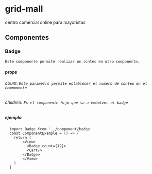 # grid-mall
centro comercial online para mayoristas


## Componentes

### Badge

`Este componente permite realizar un conteo en otro componente.`
  
   ####  props
   
   ###### count: `Este parametro permite establecer el numero de conteo en el componente`
   ###### children: `Es el componente hijo que va a embolver el badge`

##### ejemplo
```
  import Badge from '../component/badge'
  const ComponentExample = () => {
    return (
        <View>
          <Badge count={12}>
          <Cart/>
        </Badge>
        </View>
    )
  }
  ```



